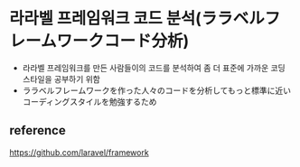 # 라라벨 프레임워크 코드 분석(ララベルフレームワークコード分析)

- 라라벨 프레임워크를 만든 사람들이의 코드를 분석하여 좀 더 표준에 가까운 코딩 스타일을 공부하기 위함
- ララベルフレームワークを作った人々のコードを分析してもっと標準に近いコーディングスタイルを勉強するため


## reference
https://github.com/laravel/framework
